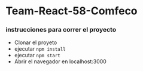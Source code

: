 # Team-React-58-Comfeco

### instrucciones para correr el proyecto
* Clonar el proyeto
* ejecutar ```npm install```
* ejecutar ```npm start```
* Abrir el navegador en localhost:3000
